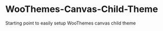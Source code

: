 WooThemes-Canvas-Child-Theme
============================

Starting point to easily setup WooThemes canvas child theme